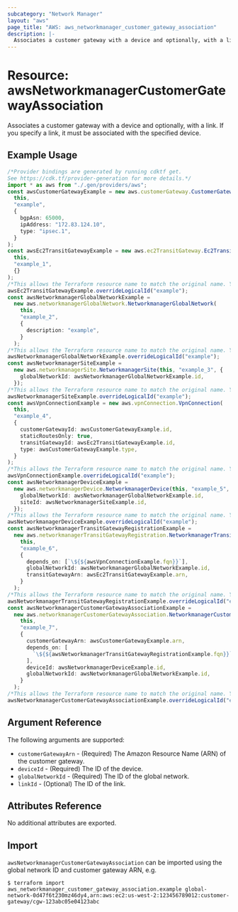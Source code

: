 ```yaml
---
subcategory: "Network Manager"
layout: "aws"
page_title: "AWS: aws_networkmanager_customer_gateway_association"
description: |-
  Associates a customer gateway with a device and optionally, with a link.
---
```


# Resource: awsNetworkmanagerCustomerGatewayAssociation

Associates a customer gateway with a device and optionally, with a link.
If you specify a link, it must be associated with the specified device.

## Example Usage

```typescript
/*Provider bindings are generated by running cdktf get.
See https://cdk.tf/provider-generation for more details.*/
import * as aws from "./.gen/providers/aws";
const awsCustomerGatewayExample = new aws.customerGateway.CustomerGateway(
  this,
  "example",
  {
    bgpAsn: 65000,
    ipAddress: "172.83.124.10",
    type: "ipsec.1",
  }
);
const awsEc2TransitGatewayExample = new aws.ec2TransitGateway.Ec2TransitGateway(
  this,
  "example_1",
  {}
);
/*This allows the Terraform resource name to match the original name. You can remove the call if you don't need them to match.*/
awsEc2TransitGatewayExample.overrideLogicalId("example");
const awsNetworkmanagerGlobalNetworkExample =
  new aws.networkmanagerGlobalNetwork.NetworkmanagerGlobalNetwork(
    this,
    "example_2",
    {
      description: "example",
    }
  );
/*This allows the Terraform resource name to match the original name. You can remove the call if you don't need them to match.*/
awsNetworkmanagerGlobalNetworkExample.overrideLogicalId("example");
const awsNetworkmanagerSiteExample =
  new aws.networkmanagerSite.NetworkmanagerSite(this, "example_3", {
    globalNetworkId: awsNetworkmanagerGlobalNetworkExample.id,
  });
/*This allows the Terraform resource name to match the original name. You can remove the call if you don't need them to match.*/
awsNetworkmanagerSiteExample.overrideLogicalId("example");
const awsVpnConnectionExample = new aws.vpnConnection.VpnConnection(
  this,
  "example_4",
  {
    customerGatewayId: awsCustomerGatewayExample.id,
    staticRoutesOnly: true,
    transitGatewayId: awsEc2TransitGatewayExample.id,
    type: awsCustomerGatewayExample.type,
  }
);
/*This allows the Terraform resource name to match the original name. You can remove the call if you don't need them to match.*/
awsVpnConnectionExample.overrideLogicalId("example");
const awsNetworkmanagerDeviceExample =
  new aws.networkmanagerDevice.NetworkmanagerDevice(this, "example_5", {
    globalNetworkId: awsNetworkmanagerGlobalNetworkExample.id,
    siteId: awsNetworkmanagerSiteExample.id,
  });
/*This allows the Terraform resource name to match the original name. You can remove the call if you don't need them to match.*/
awsNetworkmanagerDeviceExample.overrideLogicalId("example");
const awsNetworkmanagerTransitGatewayRegistrationExample =
  new aws.networkmanagerTransitGatewayRegistration.NetworkmanagerTransitGatewayRegistration(
    this,
    "example_6",
    {
      depends_on: [`\${${awsVpnConnectionExample.fqn}}`],
      globalNetworkId: awsNetworkmanagerGlobalNetworkExample.id,
      transitGatewayArn: awsEc2TransitGatewayExample.arn,
    }
  );
/*This allows the Terraform resource name to match the original name. You can remove the call if you don't need them to match.*/
awsNetworkmanagerTransitGatewayRegistrationExample.overrideLogicalId("example");
const awsNetworkmanagerCustomerGatewayAssociationExample =
  new aws.networkmanagerCustomerGatewayAssociation.NetworkmanagerCustomerGatewayAssociation(
    this,
    "example_7",
    {
      customerGatewayArn: awsCustomerGatewayExample.arn,
      depends_on: [
        `\${${awsNetworkmanagerTransitGatewayRegistrationExample.fqn}}`,
      ],
      deviceId: awsNetworkmanagerDeviceExample.id,
      globalNetworkId: awsNetworkmanagerGlobalNetworkExample.id,
    }
  );
/*This allows the Terraform resource name to match the original name. You can remove the call if you don't need them to match.*/
awsNetworkmanagerCustomerGatewayAssociationExample.overrideLogicalId("example");

```

## Argument Reference

The following arguments are supported:

* `customerGatewayArn` - (Required) The Amazon Resource Name (ARN) of the customer gateway.
* `deviceId` - (Required) The ID of the device.
* `globalNetworkId` - (Required) The ID of the global network.
* `linkId` - (Optional) The ID of the link.

## Attributes Reference

No additional attributes are exported.

## Import

`awsNetworkmanagerCustomerGatewayAssociation` can be imported using the global network ID and customer gateway ARN, e.g.

```console
$ terraform import aws_networkmanager_customer_gateway_association.example global-network-0d47f6t230mz46dy4,arn:aws:ec2:us-west-2:123456789012:customer-gateway/cgw-123abc05e04123abc
```
